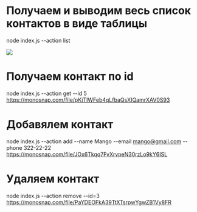 # Получаем и выводим весь список контактов в виде таблицы

node index.js --action list

<a href='https://monosnap.com/file/0ZMLDxlRmFjxshu3bBStppOLjlgSXt'><img src='https://monosnap.com/file/0ZMLDxlRmFjxshu3bBStppOLjlgSXt'></a>

# Получаем контакт по id

node index.js --action get --id 5
https://monosnap.com/file/pKiTIWFeb4qLfbaQsXIQamrXAV0S93

# Добавялем контакт

node index.js --action add --name Mango --email mango@gmail.com --phone 322-22-22
https://monosnap.com/file/JOx6Tkqq7FvXrvpeN30rzLo9kY6ISL

# Удаляем контакт

node index.js --action remove --id=3
https://monosnap.com/file/PaYDEOFkA39TtXTsrpwYgwZB1Vy8FR
